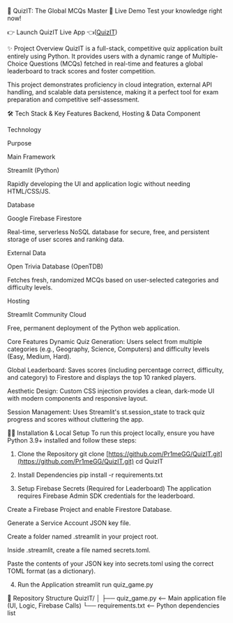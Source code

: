 🧠 QuizIT: The Global MCQs Master
🚀 Live Demo
Test your knowledge right now!

👉 Launch QuizIT Live App 👈([QuizIT](https://quizit-learnit-masterit.streamlit.app/))

✨ Project Overview
QuizIT is a full-stack, competitive quiz application built entirely using Python. It provides users with a dynamic range of Multiple-Choice Questions (MCQs) fetched in real-time and features a global leaderboard to track scores and foster competition.

This project demonstrates proficiency in cloud integration, external API handling, and scalable data persistence, making it a perfect tool for exam preparation and competitive self-assessment.

🛠️ Tech Stack & Key Features
Backend, Hosting & Data
Component

Technology

Purpose

Main Framework

Streamlit (Python)

Rapidly developing the UI and application logic without needing HTML/CSS/JS.

Database

Google Firebase Firestore

Real-time, serverless NoSQL database for secure, free, and persistent storage of user scores and ranking data.

External Data

Open Trivia Database (OpenTDB)

Fetches fresh, randomized MCQs based on user-selected categories and difficulty levels.

Hosting

Streamlit Community Cloud

Free, permanent deployment of the Python web application.

Core Features
Dynamic Quiz Generation: Users select from multiple categories (e.g., Geography, Science, Computers) and difficulty levels (Easy, Medium, Hard).

Global Leaderboard: Saves scores (including percentage correct, difficulty, and category) to Firestore and displays the top 10 ranked players.

Aesthetic Design: Custom CSS injection provides a clean, dark-mode UI with modern components and responsive layout.

Session Management: Uses Streamlit's st.session_state to track quiz progress and scores without cluttering the app.

👨‍💻 Installation & Local Setup
To run this project locally, ensure you have Python 3.9+ installed and follow these steps:

1. Clone the Repository
git clone [https://github.com/Pr1meGG/QuizIT.git](https://github.com/Pr1meGG/QuizIT.git)
cd QuizIT

2. Install Dependencies
pip install -r requirements.txt

3. Setup Firebase Secrets (Required for Leaderboard)
The application requires Firebase Admin SDK credentials for the leaderboard.

Create a Firebase Project and enable Firestore Database.

Generate a Service Account JSON key file.

Create a folder named .streamlit in your project root.

Inside .streamlit, create a file named secrets.toml.

Paste the contents of your JSON key into secrets.toml using the correct TOML format (as a dictionary).

4. Run the Application
streamlit run quiz_game.py

📜 Repository Structure
QuizIT/
│
├── quiz_game.py       <-- Main application file (UI, Logic, Firebase Calls)
└── requirements.txt   <-- Python dependencies list
